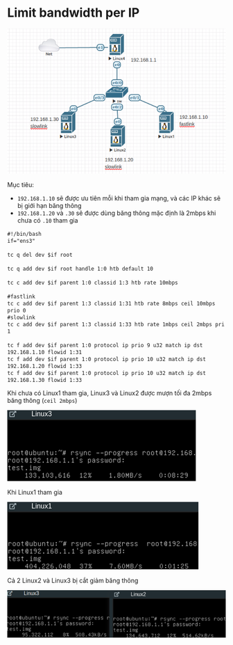 # Limit bandwidth per IP
![](https://github.com/huynp1999/huynp/blob/master/pic/network/tc2/tc3.png)

 Mục tiêu:
- `192.168.1.10` sẽ được ưu tiên mỗi khi tham gia mạng, và các IP khác sẽ bị giới hạn băng thông
- `192.168.1.20` và `.30` sẽ được dùng băng thông mặc định là 2mbps khi chưa có `.10` tham gia

```
#!/bin/bash
if="ens3"

tc q del dev $if root

tc q add dev $if root handle 1:0 htb default 10

tc c add dev $if parent 1:0 classid 1:3 htb rate 10mbps

#fastlink
tc c add dev $if parent 1:3 classid 1:31 htb rate 8mbps ceil 10mbps prio 0
#slowlink
tc c add dev $if parent 1:3 classid 1:33 htb rate 1mbps ceil 2mbps pri 1

tc f add dev $if parent 1:0 protocol ip prio 9 u32 match ip dst 192.168.1.10 flowid 1:31
tc f add dev $if parent 1:0 protocol ip prio 10 u32 match ip dst 192.168.1.20 flowid 1:33
tc f add dev $if parent 1:0 protocol ip prio 10 u32 match ip dst 192.168.1.30 flowid 1:33
```

Khi chưa có Linux1 tham gia, Linux3 và Linux2 được mượn tối đa 2mbps băng thông (`ceil 2mbps`)

![](https://github.com/huynp1999/huynp/blob/master/pic/network/tc2/tc2.png)

Khi Linux1 tham gia

![](https://github.com/huynp1999/huynp/blob/master/pic/network/tc2/tc4.png)

Cả 2 Linux2 và Linux3 bị cắt giảm băng thông

![](https://github.com/huynp1999/huynp/blob/master/pic/network/tc2/tc1.png)
